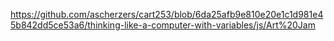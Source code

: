 




https://github.com/ascherzers/cart253/blob/6da25afb9e810e20e1c1d981e45b842dd5ce53a6/thinking-like-a-computer-with-variables/js/Art%20Jam
